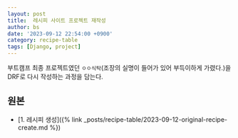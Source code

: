 ```yaml
---
layout: post
title:  레시피 사이트 프로젝트 재작성
author: bs
date: '2023-09-12 22:54:00 +0900'
category: recipe-table
tags: [Django, project]
---
```


부트캠프 최종 프로젝트였던 `ㅇㅇ식탁`(조장의 실명이 들어가 있어 부득이하게 가렸다.)을 DRF로 다시 작성하는 과정을 담는다.

## 원본
- [1. 레시피 생성]({% link _posts/recipe-table/2023-09-12-original-recipe-create.md %})